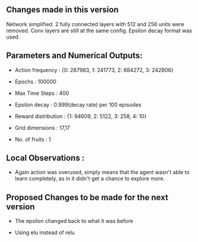 ## Changes made in this version

Network simplified. 2 fully connected layers with 512 and 256 units were removed. Conv layers are still at the same config.
Epsilon decay format was used.

## Parameters and Numerical Outputs: 
* Action frequency : {0: 287983, 1: 241773, 2: 684272, 3: 242806}

* Epochs : 100000

* Max Time Steps : 400

* Epsilon decay : 0.999(decay rate) per 100 episodes

* Reward distribution : {1: 94609, 2: 5122, 3: 258, 4: 10}

* Grid dimensions : 17,17

* No. of fruits : 1

## Local Observations : 

* Again action was overused, simply means that the agent wasn't able to learn completely, as in it didn't get a chance to explore more.


## Proposed Changes to be made for the next version

* The epsilon changed back to what it was before

* Using elu instead of relu